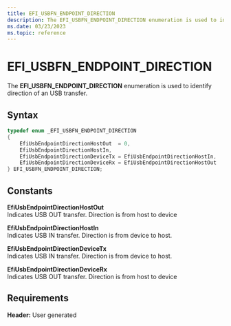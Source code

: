 ```yaml
---
title: EFI_USBFN_ENDPOINT_DIRECTION
description: The EFI_USBFN_ENDPOINT_DIRECTION enumeration is used to identify direction of an USB transfer.
ms.date: 03/23/2023
ms.topic: reference
---
```


# EFI_USBFN_ENDPOINT_DIRECTION

The **EFI_USBFN_ENDPOINT_DIRECTION** enumeration is used to identify direction of an USB transfer.

## Syntax

```cpp
typedef enum _EFI_USBFN_ENDPOINT_DIRECTION 
{
    EfiUsbEndpointDirectionHostOut  = 0,
    EfiUsbEndpointDirectionHostIn,
    EfiUsbEndpointDirectionDeviceTx = EfiUsbEndpointDirectionHostIn,
    EfiUsbEndpointDirectionDeviceRx = EfiUsbEndpointDirectionHostOut
} EFI_USBFN_ENDPOINT_DIRECTION;
```

## Constants

**EfiUsbEndpointDirectionHostOut**  
Indicates USB OUT transfer. Direction is from host to device

**EfiUsbEndpointDirectionHostIn**  
Indicates USB IN transfer. Direction is from device to host.

**EfiUsbEndpointDirectionDeviceTx**  
Indicates USB IN transfer. Direction is from device to host.

**EfiUsbEndpointDirectionDeviceRx**  
Indicates USB OUT transfer. Direction is from host to device

## Requirements

**Header:** User generated
